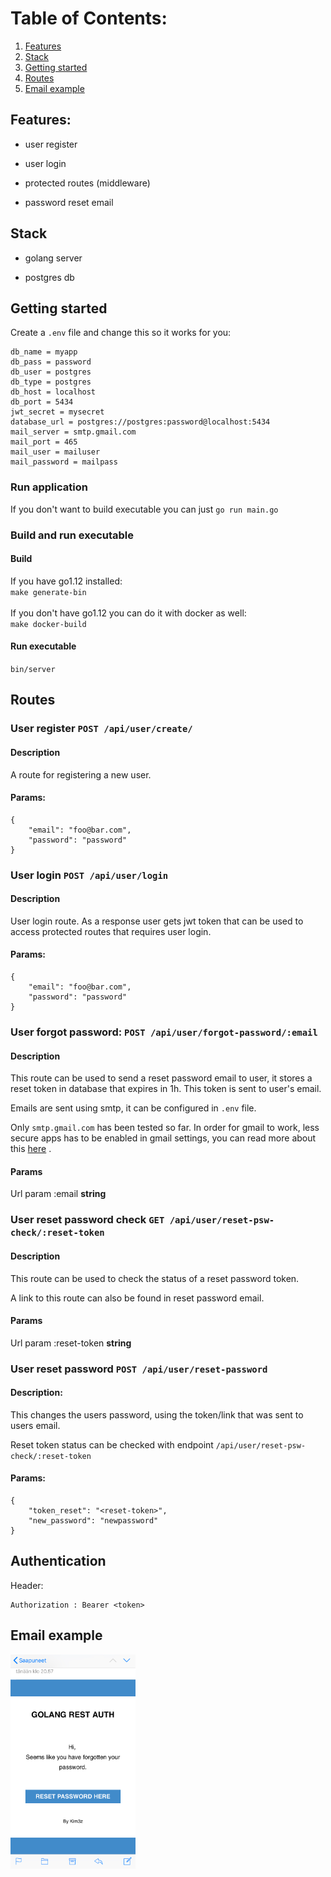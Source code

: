 # Table of Contents:
1. [Features](#features)
2. [Stack](#stack)
3. [Getting started](#getting-started)
4. [Routes](#routes)
5. [Email example](#email-example)

## Features:

- user register

- user login

- protected routes (middleware)

- password reset email

  

## Stack

- golang server

- postgres db


## Getting started
Create a `.env` file and change this so it works for you:
``` 
db_name = myapp
db_pass = password
db_user = postgres
db_type = postgres
db_host = localhost
db_port = 5434
jwt_secret = mysecret
database_url = postgres://postgres:password@localhost:5434
mail_server = smtp.gmail.com
mail_port = 465
mail_user = mailuser
mail_password = mailpass
```
 
### Run application
 If you don't want to build executable you can just `go run main.go`

### Build and run executable
#### Build
If you have go1.12 installed: <br>
`make generate-bin` <br><br>
If you don't have go1.12 you can do it with docker as well: <br>
`make docker-build`
#### Run executable
`bin/server`

  

## Routes

  

### User register `POST /api/user/create/`

#### Description

A route for registering a new user.

#### Params:

```
{
	"email": "foo@bar.com",
	"password": "password"
}
```

  

### User login `POST /api/user/login`

  

#### Description

User login route. As a response user gets jwt token that can be used to access protected routes that requires user login.

  

#### Params:

```
{
	"email": "foo@bar.com",
	"password": "password"
}
```

  

### User forgot password: `POST /api/user/forgot-password/:email`

  

#### Description

This route can be used to send a reset password email to user, it stores a reset token in database that expires in 1h. This token is sent to user's email.

Emails are sent using smtp, it can be configured in `.env` file.

Only `smtp.gmail.com` has been tested so far. In order for gmail to work, less secure apps has to be enabled in gmail settings, you can read more about this [here](https://support.google.com/accounts/answer/6010255?hl=en) .

  

#### Params

Url param :email **string**

  

### User reset password check `GET /api/user/reset-psw-check/:reset-token`

  

#### Description

This route can be used to check the status of a reset password token.

A link to this route can also be found in reset password email.

  

#### Params

Url param :reset-token **string**

  

### User reset password `POST /api/user/reset-password`

  

#### Description:

This changes the users password, using the token/link that was sent to users email.

Reset token status can be checked with endpoint `/api/user/reset-psw-check/:reset-token`

  

#### Params:

```
{
	"token_reset": "<reset-token>",
	"new_password": "newpassword"
}
```

  

## Authentication

  

Header:

  

```
Authorization : Bearer <token>
```

## Email example

<img src="email_example.jpg" alt="Example email" width="200"/>